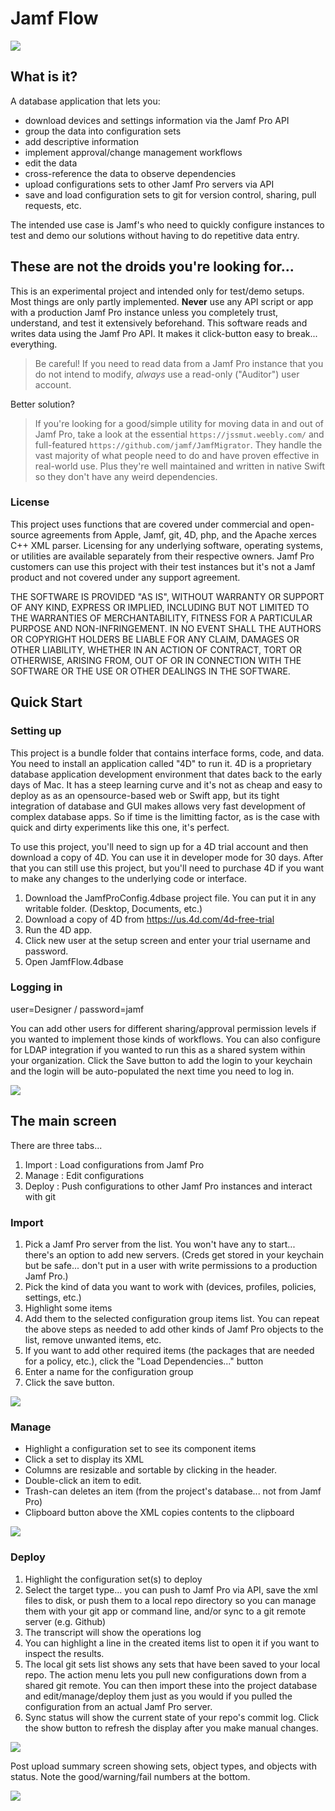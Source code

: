 # Jamf Flow

![](doc/head.png)

## What is it? 
A database application that lets you:

* download devices and settings information via the Jamf Pro API
* group the data into configuration sets
* add descriptive information
* implement approval/change management workflows
* edit the data
* cross-reference the data to observe dependencies
* upload configurations sets to other Jamf Pro servers via API
* save and load configuration sets to git for version control, sharing, pull requests, etc. 

The intended use case is Jamf's who need to quickly configure instances to test and demo our solutions without having to do repetitive data entry. 
 
## These are not the droids you're looking for... 
This is an experimental project and intended only for test/demo setups. Most things are only partly implemented. **Never** use any API script or app with a production Jamf Pro instance unless you completely trust, understand, and test it extensively beforehand. This software reads and writes data using the Jamf Pro API. It makes it click-button easy to break... everything. 

> Be careful! If you need to read data from a Jamf Pro instance that you do not intend to modify, _always_ use a read-only ("Auditor") user account. 

Better solution?

> If you're looking for a good/simple utility for moving data in and out of Jamf Pro, take a look at the essential `https://jssmut.weebly.com/` and full-featured `https://github.com/jamf/JamfMigrator`. They handle the vast majority of what people need to do and have proven effective in real-world use. Plus they're well maintained and written in native Swift so they don't have any weird dependencies. 

### License

This project uses functions that are covered under commercial and open-source agreements from Apple, Jamf, git, 4D, php, and the Apache xerces C++ XML parser. Licensing for any underlying software, operating systems, or utilities are available separately from their respective owners. Jamf Pro customers can use this project with their test instances but it's not a Jamf product and not covered under any support agreement. 

THE SOFTWARE IS PROVIDED "AS IS", WITHOUT WARRANTY OR SUPPORT OF ANY KIND, EXPRESS OR IMPLIED, INCLUDING BUT NOT LIMITED TO THE WARRANTIES OF MERCHANTABILITY, FITNESS FOR A PARTICULAR PURPOSE AND NON-INFRINGEMENT. IN NO EVENT SHALL THE AUTHORS OR COPYRIGHT HOLDERS BE LIABLE FOR ANY CLAIM, DAMAGES OR OTHER LIABILITY, WHETHER IN AN ACTION OF CONTRACT, TORT OR OTHERWISE, ARISING FROM, OUT OF OR IN CONNECTION WITH THE SOFTWARE OR THE USE OR OTHER DEALINGS IN THE SOFTWARE. 

## Quick Start

### Setting up

This project is a bundle folder that contains interface forms, code, and data. You need to install an application called "4D" to run it. 4D is a proprietary database application development environment that dates back to the early days of Mac. It has a steep learning curve and it's not as cheap and easy to deploy as as an opensource-based web or Swift app, but its tight integration of database and GUI makes allows very fast development of complex database apps. So if time is the limitting factor, as is the case with quick and dirty experiments like this one, it's perfect. 

To use this project, you'll need to sign up for a 4D trial account and then download a copy of 4D. You can use it in developer mode for 30 days. After that you can still use this project, but you'll need to purchase 4D if you want to make any changes to the underlying code or interface. 

1. Download the JamfProConfig.4dbase project file. You can put it in any writable folder. (Desktop, Documents, etc.)
2. Download a copy of 4D from https://us.4d.com/4d-free-trial
3. Run the 4D app. 
4. Click new user at the setup screen and enter your trial username and password. 
5. Open JamfFlow.4dbase

### Logging in

user=Designer / password=jamf

You can add other users for different sharing/approval permission levels if you wanted to implement those kinds of workflows. You can also configure for LDAP integration if you wanted to run this as a shared system within your organization. Click the Save button to add the login to your keychain and the login will be auto-populated the next time you need to log in. 

![](doc/login.png)

## The main screen

There are three tabs... 

1. Import : Load configurations from Jamf Pro
2. Manage : Edit configurations
3. Deploy : Push configurations to other Jamf Pro instances and interact with git

### Import

1. Pick a Jamf Pro server from the list. You won't have any to start... there's an option to add new servers. (Creds get stored in your keychain but be safe... don't put in a user with write permissions to a production Jamf Pro.)
2. Pick the kind of data you want to work with (devices, profiles, policies, settings, etc.)
3. Highlight some items
4. Add them to the selected configuration group items list. You can repeat the above steps as needed to add other kinds of Jamf Pro objects to the list, remove unwanted items, etc. 
5. If you want to add other required items (the packages that are needed for a policy, etc.), click the "Load Dependencies..." button
6. Enter a name for the configuration group
7. Click the save button. 

![](doc/import.png)

### Manage

* Highlight a configuration set to see its component items
* Click a set to display its XML
* Columns are resizable and sortable by clicking in the header. 
* Double-click an item to edit. 
* Trash-can deletes an item (from the project's database... not from Jamf Pro)
* Clipboard button above the XML copies contents to the clipboard 

![](doc/manage.png)

### Deploy

1. Highlight the configuration set(s) to deploy
2. Select the target type... you can push to Jamf Pro via API, save the xml files to disk, or push them to a local repo directory so you can manage them with your git app or command line, and/or sync to a git remote server (e.g. Github)
3. The transcript will show the operations log 
4. You can highlight a line in the created items list to open it if you want to inspect the results. 
5. The local git sets list shows any sets that have been saved to your local repo. The action menu lets you pull new configurations down from a shared git remote. You can then import these into the project database and edit/manage/deploy them just as you would if you pulled the configuration from an actual Jamf Pro server. 
6. Sync status will show the current state of your repo's commit log. Click the show button to refresh the display after you make manual changes. 

![](doc/deploy.png)

Post upload summary screen showing sets, object types, and objects with status. Note the good/warning/fail numbers at the bottom. 

![](doc/deployjamf.png)
